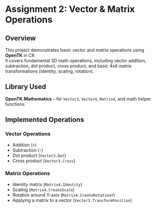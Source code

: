 # Assignment 2: Vector & Matrix Operations

## Overview
This project demonstrates basic vector and matrix operations using **OpenTK** in C#.  
It covers fundamental 3D math operations, including vector addition, subtraction, dot product, cross product, and basic 4x4 matrix transformations (identity, scaling, rotation).

## Library Used
**OpenTK.Mathematics** – for `Vector3`, `Vector4`, `Matrix4`, and math helper functions.

## Implemented Operations

### Vector Operations
- Addition (`+`)  
- Subtraction (`-`)  
- Dot product (`Vector3.Dot`)  
- Cross product (`Vector3.Cross`)  

### Matrix Operations
- Identity matrix (`Matrix4.Identity`)  
- Scaling (`Matrix4.CreateScale`)  
- Rotation around Y-axis (`Matrix4.CreateRotationY`)  
- Applying a matrix to a vector (`Vector3.TransformPosition`)
